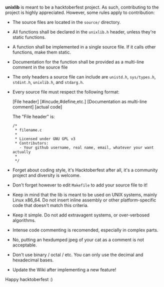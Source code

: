 **unixlib** is meant to be a hacktoberfest project. As such, contributing to the project is highly appreciated. However, some rules apply to contribution:

- The source files are located in the `source/` directory.
- All functions shall be declared in the `unixlib.h` header, unless they're static functions.
- A function shall be implemented in a single source file. If it calls other functions, make them static.
- Documentation for the function shall be provided as a multi-line comment in the source file
- The only headers a source file can include are `unistd.h`, `sys/types.h`, `stdint.h`, `unixlib.h`, and `stdarg.h`.
- Every source file must respect the following format:

  [File header]
  [#incude,#define,etc.]
  [Documentation as multi-line comment]
  [actual code]
  
  The "File header" is:
  
      /*
       * filename.c
       *
       * Licensed under GNU GPL v3
       * Contributors:
         - Your github username, real name, email, whatever your want actually
       *
       */
   
- Forget about coding style, it's Hacktoberfest after all, it's a community project and diversity is welcome.

- Don't forget however to edit `Makefile` to add your source file to it!
- Keep in mind that the lib is meant to be used on UNIX systems, mainly Linux x86_64. Do not insert inline assembly or other platform-specific code that doesn't match this criteria.
- Keep it simple. Do not add extravagent systems, or over-verbosed algorithms.
- Intense code commenting is recomended, especially in complex parts.
- No, putting an hexdumped jpeg of your cat as a comment is not acceptable.
- Don't use binary / octal / etc. You can only use the decimal and hexadecimal bases.
- Update the Wiki after implementing a new feature!

Happy hacktoberfest :)
